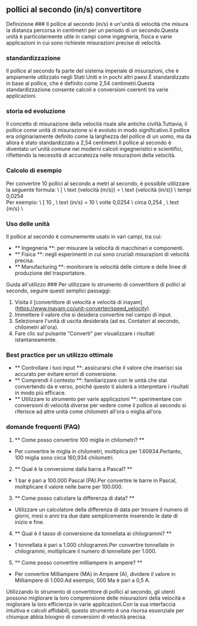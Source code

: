 ## pollici al secondo (in/s) convertitore

Definizione ###
Il pollice al secondo (in/s) è un'unità di velocità che misura la distanza percorsa in centimetri per un periodo di un secondo.Questa unità è particolarmente utile in campi come ingegneria, fisica e varie applicazioni in cui sono richieste misurazioni precise di velocità.

### standardizzazione
Il pollice al secondo fa parte del sistema imperiale di misurazioni, che è ampiamente utilizzato negli Stati Uniti e in pochi altri paesi.È standardizzato in base al pollice, che è definito come 2,54 centimetri.Questa standardizzazione consente calcoli e conversioni coerenti tra varie applicazioni.

### storia ed evoluzione
Il concetto di misurazione della velocità risale alle antiche civiltà.Tuttavia, il pollice come unità di misurazione si è evoluto in modo significativo.Il pollice era originariamente definito come la larghezza del pollice di un uomo, ma da allora è stato standardizzato a 2,54 centimetri.Il pollice al secondo è diventato un'unità comune nei moderni calcoli ingegneristici e scientifici, riflettendo la necessità di accuratezza nelle misurazioni della velocità.

### Calcolo di esempio
Per convertire 10 pollici al secondo a metri al secondo, è possibile utilizzare la seguente formula:
\ [
\ text {velocità (m/s)} = \ text {velocità (in/s)} \ tempi 0,0254
\
Per esempio:
\ [
10 \, \ text {in/s} = 10 \ volte 0,0254 \ circa 0,254 \, \ text {m/s}
\

### Uso delle unità
Il pollice al secondo è comunemente usato in vari campi, tra cui:
- ** Ingegneria **: per misurare la velocità di macchinari e componenti.
- ** Fisica **: negli esperimenti in cui sono cruciali misurazioni di velocità precisa.
- ** Manufacturing **: monitorare la velocità delle cinture e delle linee di produzione del trasportatore.

Guida all'utilizzo ###
Per utilizzare lo strumento di convertitore di pollici al secondo, seguire questi semplici passaggi:
1. Visita il [convertitore di velocità e velocità di inayam] (https://www.inayam.co/unit-converter/speed_velocity).
2. Immettere il valore che si desidera convertire nel campo di input.
3. Selezionare l'unità di uscita desiderata (ad es. Contatori al secondo, chilometri all'ora).
4. Fare clic sul pulsante "Converti" per visualizzare i risultati istantaneamente.

### Best practice per un utilizzo ottimale
- ** Controllare i tuoi input **: assicurarsi che il valore che inserisci sia accurato per evitare errori di conversione.
- ** Comprendi il contesto **: familiarizzare con le unità che stai convertendo da e verso, poiché questo ti aiuterà a interpretare i risultati in modo più efficace.
- ** Utilizzare lo strumento per varie applicazioni **: sperimentare con conversioni di velocità diverse per vedere come il pollice al secondo si riferisce ad altre unità come chilometri all'ora o miglia all'ora.

### domande frequenti (FAQ)

1. ** Come posso convertire 100 miglia in chilometri? **
- Per convertire le miglia in chilometri, moltiplica per 1.60934.Pertanto, 100 miglia sono circa 160,934 chilometri.

2. ** Qual è la conversione dalla barra a Pascal? **
- 1 bar è pari a 100.000 Pascal (PA).Per convertire le barre in Pascal, moltiplicare il valore nelle barre per 100.000.

3. ** Come posso calcolare la differenza di data? **
- Utilizzare un calcolatore della differenza di data per trovare il numero di giorni, mesi o anni tra due date semplicemente inserendo le date di inizio e fine.

4. ** Qual è il tasso di conversione da tonnellata ai chilogrammi? **
- 1 tonnellata è pari a 1.000 chilogrammi.Per convertire tonnellate in chilogrammi, moltiplicare il numero di tonnellate per 1.000.

5. ** Come posso convertire milliampere in ampere? **
- Per convertire Milliampere (MA) in Ampere (A), dividere il valore in Milliampere di 1.000.Ad esempio, 500 Ma è pari a 0,5 A.

Utilizzando lo strumento di convertitore di pollici al secondo, gli utenti possono migliorare la loro comprensione delle misurazioni della velocità e migliorare la loro efficienza in varie applicazioni.Con la sua interfaccia intuitiva e calcoli affidabili, questo strumento è una risorsa essenziale per chiunque abbia bisogno di conversioni di velocità precisa.